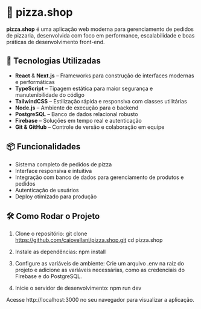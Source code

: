 # 🍕 pizza.shop

**pizza.shop** é uma aplicação web moderna para gerenciamento de pedidos de pizzaria, desenvolvida com foco em performance, escalabilidade e boas práticas de desenvolvimento front-end.

## 🚀 Tecnologias Utilizadas

- **React** & **Next.js** – Frameworks para construção de interfaces modernas e performáticas  
- **TypeScript** – Tipagem estática para maior segurança e manutenibilidade do código  
- **TailwindCSS** – Estilização rápida e responsiva com classes utilitárias  
- **Node.js** – Ambiente de execução para o backend  
- **PostgreSQL** – Banco de dados relacional robusto  
- **Firebase** – Soluções em tempo real e autenticação  
- **Git & GitHub** – Controle de versão e colaboração em equipe

## 📦 Funcionalidades

- Sistema completo de pedidos de pizza  
- Interface responsiva e intuitiva  
- Integração com banco de dados para gerenciamento de produtos e pedidos  
- Autenticação de usuários  
- Deploy otimizado para produção

## 🛠️ Como Rodar o Projeto

1. Clone o repositório:
   git clone https://github.com/caiovellani/pizza.shop.git
   cd pizza.shop

2.	Instale as dependências:
    npm install
  	
3.	Configure as variáveis de ambiente:
Crie um arquivo .env na raiz do projeto e adicione as variáveis necessárias, como as credenciais do Firebase e do PostgreSQL.

4.	Inicie o servidor de desenvolvimento:
    npm run dev
  	
Acesse http://localhost:3000 no seu navegador para visualizar a aplicação.
